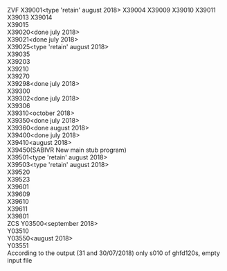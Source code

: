 ZVF
	X39001<type 'retain' august 2018><arshad>
	X39004
	X39009
	X39010
	X39011
	X39013
	X39014		
	X39015		
	X39020<done july 2018><arshad>		
	X39021<done july 2018><arshad>		
	X39025<type 'retain' august 2018><arshad>		
	X39035		
	X39203		
	X39210		
	X39270		
	X39298<done july 2018><arshad>		
	X39300		
	X39302<done july 2018><arshad>		
	X39306		
	X39310<october 2018><arshad>		
	X39350<done july 2018><arshad>		
	X39360<done august 2018><nhloni>		
	X39400<done july 2018><arshad>		
	X39410<august 2018><nhloni>		
	X39450(SABIVR New main stub program)		
	X39501<type 'retain' august 2018><arshad>		
	X39503<type 'retain' august 2018><arshad>		
	X39520		
	X39523		
	X39601		
	X39609		
	X39610		
	X39611		
	X39801	
ZCS
	Y03500<september 2018><arshad>		
	Y03510		
	Y03550<august 2018><arshad>		
	Y03551	
		According to the output (31 and 30/07/2018) only s010 of ghfd120s, empty input file
